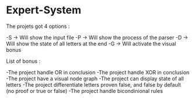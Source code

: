 # Expert-System

The projets got 4 options :

-S  ->   Will show the input file
-P  ->   Will show the process of the parser
-D  ->   Will show the state of all letters at the end
-G  ->   Will activate the visual bonus

List of bonus :

-The project handle OR in conclusion
-The project handle XOR in conclusion
-The project have a visual node graph
-The project can display state of all letters
-The project differentiate letters proven false, and false by default (no proof or true or false)
-The project handle bicondinional rules
